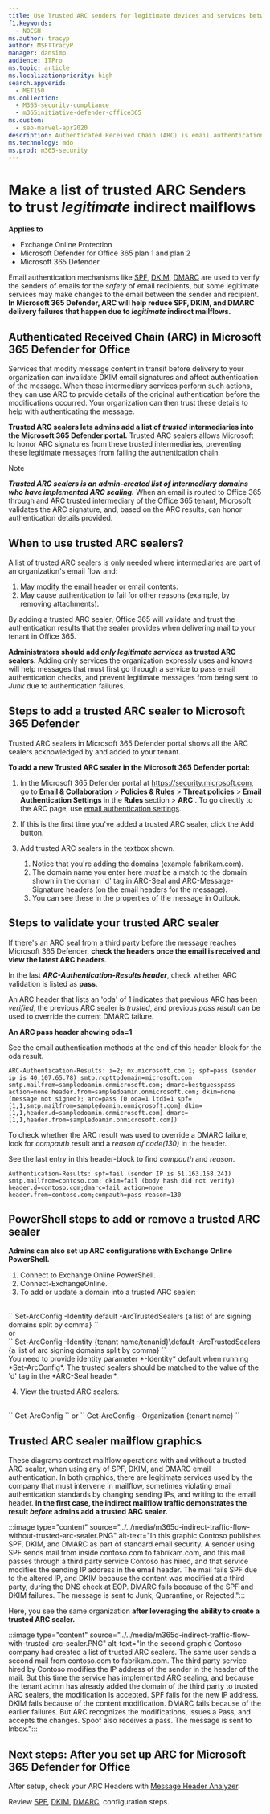 ```yaml
---
title: Use Trusted ARC senders for legitimate devices and services between the sender and receiver
f1.keywords:
  - NOCSH
ms.author: tracyp
author: MSFTTracyP
manager: dansimp
audience: ITPro
ms.topic: article
ms.localizationpriority: high
search.appverid:
  - MET150
ms.collection:
  - M365-security-compliance
  - m365initiative-defender-office365
ms.custom:
  - seo-marvel-apr2020
description: Authenticated Received Chain (ARC) is email authentication that tries to preserve authentication results across devices and any indirect mailflows that come between the sender and recipient. Here's how to make exceptions for your trusted ARC Senders.
ms.technology: mdo
ms.prod: m365-security
---
```


# Make a list of trusted ARC Senders to trust *legitimate* indirect mailflows

**Applies to**

- Exchange Online Protection
- Microsoft Defender for Office 365 plan 1 and plan 2
- Microsoft 365 Defender

Email authentication mechanisms like [SPF](set-up-spf-in-office-365-to-help-prevent-spoofing.md), [DKIM](use-dkim-to-validate-outbound-email.md), [DMARC](use-dmarc-to-validate-email.md) are used to verify the senders of emails for the *safety* of email recipients, but some legitimate services may make changes to the email between the sender and recipient. **In Microsoft 365 Defender, ARC will help reduce SPF, DKIM, and DMARC delivery failures that happen due to *legitimate* indirect mailflows.**

## Authenticated Received Chain (ARC) in Microsoft 365 Defender for Office

Services that modify message content in transit before delivery to your organization can invalidate DKIM email signatures and affect authentication of the message. When these intermediary services perform such actions, they can use ARC to provide details of the original authentication before the modifications occurred. Your organization can then trust these details to help with authenticating the message.  

**Trusted ARC sealers lets admins add a list of *trusted* intermediaries into the Microsoft 365 Defender portal.** Trusted ARC sealers allows Microsoft to honor ARC signatures from these trusted intermediaries, preventing these legitimate messages from failing the authentication chain.

> [!NOTE]
> ***Trusted ARC sealers is an admin-created list of intermediary domains who have implemented ARC sealing.*** When an email is routed to Office 365 through and ARC trusted intermediary of the Office 365 tenant, Microsoft validates the ARC signature, and, based on the ARC results, can honor authentication details provided.

## When to use trusted ARC sealers?

A list of trusted ARC sealers is only needed where intermediaries are part of an organization's email flow and:

1. May modify the email header or email contents.
2. May cause authentication to fail for other reasons (example, by removing attachments).
 
By adding a trusted ARC sealer, Office 365 will validate and trust the authentication results that the sealer provides when delivering mail to your tenant in Office 365.

**Administrators should add *only legitimate services* as trusted ARC sealers.** Adding only services the organization expressly uses and knows will help messages that must first go through a service to pass email authentication checks, and prevent legitimate messages 
from being sent to *Junk* due to authentication failures.

## Steps to add a trusted ARC sealer to Microsoft 365 Defender

Trusted ARC sealers in Microsoft 365 Defender portal shows all the ARC sealers acknowledged by and added to your tenant.

**To add a new Trusted ARC sealer in the Microsoft 365 Defender portal:**

1. In the Microsoft 365 Defender portal at <https://security.microsoft.com>, go to **Email & Collaboration** \> **Policies & Rules** \> **Threat policies** \> **Email Authentication Settings** in the **Rules** section \> **ARC** . To go directly to the ARC page, use [email authentication settings](https://security.microsoft.com/authentication?viewid=ARC).

2. If this is the first time you've added a trusted ARC sealer, click the Add button.
3. Add trusted ARC sealers in the textbox shown.
    1. Notice that you're adding the domains (example fabrikam.com).
    1. The domain name you enter here *must* be a match to the domain shown in the domain 'd' tag in ARC-Seal and ARC-Message-Signature headers (on the email headers for the message).
    1. You can see these in the properties of the message in Outlook.

## Steps to validate your trusted ARC sealer

If there's an ARC seal from a third party before the message reaches Microsoft 365 Defender, **check the headers once the email is received and view the latest ARC headers**.

In the last ***ARC-Authentication-Results header***, check whether ARC validation is listed as **pass**.

An ARC header that lists an 'oda' of 1 indicates that previous ARC has been *verified*, the previous ARC sealer is *trusted*, and previous *pass result* can be used to override the current DMARC failure.

**An ARC pass header showing oda=1**

See the email authentication methods at the end of this header-block for the oda result.

``
ARC-Authentication-Results: i=2; mx.microsoft.com 1; spf=pass (sender ip is
40.107.65.78) smtp.rcpttodomain=microsoft.com
smtp.mailfrom=sampledoamin.onmicrosoft.com; dmarc=bestguesspass action=none
header.from=sampledoamin.onmicrosoft.com; dkim=none (message not signed);
arc=pass (0 oda=1 ltdi=1
spf=[1,1,smtp.mailfrom=sampledoamin.onmicrosoft.com]
dkim=[1,1,header.d=sampledoamin.onmicrosoft.com]
dmarc=[1,1,header.from=sampledoamin.onmicrosoft.com])
``

To check whether the ARC result was used to override a DMARC failure, look for *compauth* result and a *reason of code(130)* in the header.

See the last entry in this header-block to find *compauth* and *reason*.

``
Authentication-Results: spf=fail (sender IP is 51.163.158.241)
smtp.mailfrom=contoso.com; dkim=fail (body hash did not verify)
header.d=contoso.com;dmarc=fail action=none
header.from=contoso.com;compauth=pass reason=130
``

## PowerShell steps to add or remove a trusted ARC sealer

**Admins can also set up ARC configurations with Exchange Online PowerShell.**

1. Connect to Exchange Online PowerShell.
2. Connect-ExchangeOnline.
3. To add or update a domain into a trusted ARC sealer:
</br>
``
Set-ArcConfig -Identity default -ArcTrustedSealers {a list of arc signing domains split by comma}
``
</br>or</br>
``
Set-ArcConfig -Identity {tenant name/tenanid}\default -ArcTrustedSealers {a list of arc signing domains split by comma}
``
</br>You need to provide identity parameter *-Identity* default when running *Set-ArcConfig*. The trusted sealers should be matched to the value of the 'd' tag in the *ARC-Seal header*.

4. View the trusted ARC sealers:
</br>
``
Get-ArcConfig
``
or
``
Get-ArcConfig - Organization {tenant name}
``

## Trusted ARC sealer mailflow graphics

These diagrams contrast mailflow operations with and without a trusted ARC sealer, when using any of SPF, DKIM, and DMARC email authentication. In both graphics, there are legitimate services used by the company that must intervene in mailflow, sometimes violating email authentication standards by changing sending IPs, and writing to the email header. **In the first case, the indirect mailflow traffic demonstrates the result *before* admins add a trusted ARC sealer.**

:::image type="content" source="../../media/m365d-indirect-traffic-flow-without-trusted-arc-sealer.PNG" alt-text="In this graphic Contoso publishes SPF, DKIM, and DMARC as part of standard email security. A sender using SPF sends mail from inside contoso.com to fabrikam.com, and this mail passes through a third party service Contoso has hired, and that service modifies the sending IP address in the email header. The mail fails SPF due to the altered IP, and DKIM because the content was modified at a third party, during the DNS check at EOP. DMARC fails because of the SPF and DKIM failures. The message is sent to Junk, Quarantine, or Rejected.":::

Here, you see the same organization **after leveraging the ability to create a trusted ARC sealer.**

:::image type="content" source="../../media/m365d-indirect-traffic-flow-with-trusted-arc-sealer.PNG" alt-text="In the second graphic Contoso company had created a list of trusted ARC sealers. The same user sends a second mail from contoso.com to fabrikam.com. The third party service hired by Contoso modifies the IP address of the sender in the header of the mail. But this time the service has implemented ARC sealing, and because the tenant admin has already added the domain of the third party to trusted ARC sealers, the modification is accepted. SPF fails for the new IP address. DKIM fails because of the content modification. DMARC fails because of the earlier failures. But ARC recognizes the modifications, issues a Pass, and accepts the changes. Spoof also receives a pass. The message is sent to Inbox.":::

## Next steps: After you set up ARC for Microsoft 365 Defender for Office

After setup, check your ARC Headers with [Message Header Analyzer](https://mha.azurewebsites.net).

Review [SPF](set-up-spf-in-office-365-to-help-prevent-spoofing.md), [DKIM](use-dkim-to-validate-outbound-email.md), [DMARC](use-dmarc-to-validate-email.md), configuration steps.
